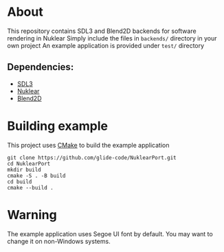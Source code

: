 # About
This repository contains SDL3 and Blend2D backends for software rendering in Nuklear
Simply include the files in ```backends/``` directory in your own project
An example application is provided under ```test/``` directory

## Dependencies:
* [SDL3](https://github.com/libsdl-org/sdl)
* [Nuklear](https://github.com/Immediate-Mode-UI/Nuklear)
* [Blend2D](https://github.com/blend2d/blend2d)

# Building example
This project uses [CMake](https://cmake.org/) to build the example application
```
git clone https://github.com/glide-code/NuklearPort.git
cd NuklearPort
mkdir build
cmake -S . -B build
cd build
cmake --build .
```

# Warning
The example application uses Segoe UI font by default. You may want to change it on non-Windows systems.